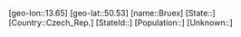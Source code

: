 ﻿---
location: [50.53,13.65]
type: City
tags:
- geo/City


SpocWebEntityId: 29386
isDeleted: false
confidential: public

---
[geo-lon::13.65]
[geo-lat::50.53]
[name::Bruex]
[State::]
[Country::Czech_Rep.]
[StateId::]
[Population::]
[Unknown::]

